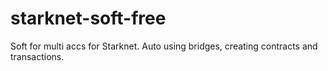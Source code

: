 # starknet-soft-free
Soft for multi accs for Starknet. Auto using bridges, creating contracts and transactions.
